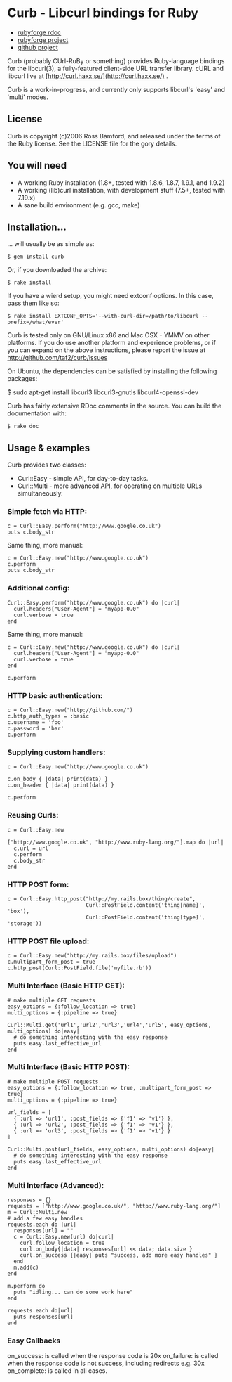 # Curb - Libcurl bindings for Ruby

+ [rubyforge rdoc](http://curb.rubyforge.org/)
+ [rubyforge project](http://rubyforge.org/projects/curb)
+ [github project](http://github.com/taf2/curb/tree/master)

Curb (probably CUrl-RuBy or something) provides Ruby-language bindings for the
libcurl(3), a fully-featured client-side URL transfer library.
cURL and libcurl live at [http://curl.haxx.se/](http://curl.haxx.se/) .

Curb is a work-in-progress, and currently only supports libcurl's 'easy' and 'multi' modes.

## License

Curb is copyright (c)2006 Ross Bamford, and released under the terms of the 
Ruby license. See the LICENSE file for the gory details. 

## You will need

+ A working Ruby installation (1.8+, tested with 1.8.6, 1.8.7, 1.9.1, and 1.9.2)
+ A working (lib)curl installation, with development stuff (7.5+, tested with 7.19.x)
+ A sane build environment (e.g. gcc, make)

## Installation...

... will usually be as simple as:

    $ gem install curb
	
Or, if you downloaded the archive:	

    $ rake install 

If you have a wierd setup, you might need extconf options. In this case, pass
them like so:

    $ rake install EXTCONF_OPTS='--with-curl-dir=/path/to/libcurl --prefix=/what/ever'
	
Curb is tested only on GNU/Linux x86 and Mac OSX - YMMV on other platforms.
If you do use another platform and experience problems, or if you can 
expand on the above instructions, please report the issue at http://github.com/taf2/curb/issues

On Ubuntu, the dependencies can be satisfied by installing the following packages:

   $ sudo apt-get install libcurl3 libcurl3-gnutls libcurl4-openssl-dev

Curb has fairly extensive RDoc comments in the source. You can build the
documentation with:

    $ rake doc

## Usage & examples

Curb provides two classes:

+ Curl::Easy - simple API, for day-to-day tasks.
+ Curl::Multi - more advanced API, for operating on multiple URLs simultaneously.

### Simple fetch via HTTP:

    c = Curl::Easy.perform("http://www.google.co.uk")
    puts c.body_str

Same thing, more manual:

    c = Curl::Easy.new("http://www.google.co.uk")
    c.perform
    puts c.body_str

### Additional config:

    Curl::Easy.perform("http://www.google.co.uk") do |curl| 
      curl.headers["User-Agent"] = "myapp-0.0"
      curl.verbose = true
    end

Same thing, more manual:

    c = Curl::Easy.new("http://www.google.co.uk") do |curl| 
      curl.headers["User-Agent"] = "myapp-0.0"
      curl.verbose = true
    end
  
    c.perform

### HTTP basic authentication:

    c = Curl::Easy.new("http://github.com/")
    c.http_auth_types = :basic
    c.username = 'foo'
    c.password = 'bar'
    c.perform

### Supplying custom handlers:

    c = Curl::Easy.new("http://www.google.co.uk")
  
    c.on_body { |data| print(data) }
    c.on_header { |data| print(data) }
  
    c.perform

### Reusing Curls:

    c = Curl::Easy.new

    ["http://www.google.co.uk", "http://www.ruby-lang.org/"].map do |url|
      c.url = url
      c.perform
      c.body_str
    end

### HTTP POST form:

    c = Curl::Easy.http_post("http://my.rails.box/thing/create",
                             Curl::PostField.content('thing[name]', 'box'),
                             Curl::PostField.content('thing[type]', 'storage'))

### HTTP POST file upload:

    c = Curl::Easy.new("http://my.rails.box/files/upload")
    c.multipart_form_post = true
    c.http_post(Curl::PostField.file('myfile.rb'))

### Multi Interface (Basic HTTP GET):

    # make multiple GET requests
    easy_options = {:follow_location => true}
    multi_options = {:pipeline => true}

    Curl::Multi.get('url1','url2','url3','url4','url5', easy_options, multi_options) do|easy|
      # do something interesting with the easy response
      puts easy.last_effective_url
    end

### Multi Interface (Basic HTTP POST):

    # make multiple POST requests
    easy_options = {:follow_location => true, :multipart_form_post => true}
    multi_options = {:pipeline => true}

    url_fields = [
      { :url => 'url1', :post_fields => {'f1' => 'v1'} },
      { :url => 'url2', :post_fields => {'f1' => 'v1'} },
      { :url => 'url3', :post_fields => {'f1' => 'v1'} }
    ]

    Curl::Multi.post(url_fields, easy_options, multi_options) do|easy|
      # do something interesting with the easy response
      puts easy.last_effective_url
    end

### Multi Interface (Advanced):

    responses = {}
    requests = ["http://www.google.co.uk/", "http://www.ruby-lang.org/"]
    m = Curl::Multi.new
    # add a few easy handles
    requests.each do |url|
      responses[url] = ""
      c = Curl::Easy.new(url) do|curl|
        curl.follow_location = true
        curl.on_body{|data| responses[url] << data; data.size }
        curl.on_success {|easy| puts "success, add more easy handles" }
      end
      m.add(c)
    end
   
    m.perform do
      puts "idling... can do some work here"
    end
   
    requests.each do|url|
      puts responses[url]
    end

### Easy Callbacks

on_success:  is called when the response code is 20x
on_failure: is called when the response code is not success, including redirects e.g. 30x
on_complete: is called in all cases.
